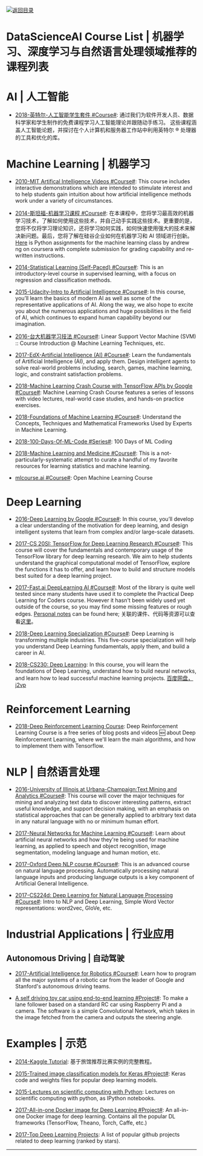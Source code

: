 [![返回目录](https://user-images.githubusercontent.com/5803001/38079637-ff0abcf0-3371-11e8-9b76-ad651620afc7.jpg)](https://github.com/wxyyxc1992/Awesome-Lists)

# DataScienceAI Course List | 机器学习、深度学习与自然语言处理领域推荐的课程列表

# AI | 人工智能

- [2018-英特尔-人工智能学生套件 #Course#](https://software.intel.com/zh-cn/ai-academy/students/kits): 通过我们为软件开发人员、数据科学家和学生制作的免费课程学习人工智能理论并跟随动手练习。 这些课程涵盖人工智能论题，并探讨在个人计算机和服务器工作站中利用英特尔 ® 处理器的工具和优化的库。

# Machine Learning | 机器学习

- [2010-MIT Artifical Intelligence Videos #Course#](https://parg.co/Y6h): This course includes interactive demonstrations which are intended to stimulate interest and to help students gain intuition about how artificial intelligence methods work under a variety of circumstances.

- [2014-斯坦福-机器学习课程 #Course#](https://zh.coursera.org/learn/machine-learning): 在本课程中，您将学习最高效的机器学习技术，了解如何使用这些技术，并自己动手实践这些技术。更重要的是，您将不仅将学习理论知识，还将学习如何实践，如何快速使用强大的技术来解决新问题。最后，您将了解在硅谷企业如何在机器学习和 AI 领域进行创新。 [Here](https://github.com/dibgerge/ml-coursera-python-assignments) is Python assignments for the machine learning class by andrew ng on coursera with complete submission for grading capability and re-written instructions.

- [2014-Statistical Learning (Self-Paced) #Course#](https://parg.co/Y6f): This is an introductory-level course in supervised learning, with a focus on regression and classification methods.

- [2015-Udacity-Intro to Artificial Intelligence #Course#](https://www.udacity.com/course/intro-to-artificial-intelligence--cs271): In this course, you’ll learn the basics of modern AI as well as some of the representative applications of AI. Along the way, we also hope to excite you about the numerous applications and huge possibilities in the field of AI, which continues to expand human capability beyond our imagination.

* [2016-台大机器学习技法 #Course#](https://www.youtube.com/playlist?list=PLXVfgk9fNX2IQOYPmqjqWsNUFl2kpk1U2): Linear Support Vector Machine (SVM) :: Course Introduction @ Machine Learning Techniques, etc.

- [2017-EdX-Artificial Intelligence (AI) #Course#](https://parg.co/Y64): Learn the fundamentals of Artificial Intelligence (AI), and apply them. Design intelligent agents to solve real-world problems including, search, games, machine learning, logic, and constraint satisfaction problems.

- [2018-Machine Learning Crash Course with TensorFlow APIs by Google #Course#](https://developers.google.com/machine-learning/crash-course/): Machine Learning Crash Course features a series of lessons with video lectures, real-world case studies, and hands-on practice exercises.

* [2018-Foundations of Machine Learning #Course#](https://bloomberg.github.io/foml/): Understand the Concepts, Techniques and Mathematical Frameworks Used by Experts in Machine Learning.

* [2018-100-Days-Of-ML-Code #Series#](https://github.com/Avik-Jain/100-Days-Of-ML-Code): 100 Days of ML Coding

- [2018-Machine Learning and Medicine #Course#](https://sgfin.github.io/learning-resources/): This is a not-particularly-systematic attempt to curate a handful of my favorite resources for learning statistics and machine learning.

- [mlcourse.ai #Course#](https://github.com/Yorko/mlcourse.ai): Open Machine Learning Course

# Deep Learning

- [2016-Deep Learning by Google #Course#](https://parg.co/Y6N): In this course, you’ll develop a clear understanding of the motivation for deep learning, and design intelligent systems that learn from complex and/or large-scale datasets.

* [2017-CS 20SI: TensorFlow for Deep Learning Research #Course#](https://web.stanford.edu/class/cs20si/): This course will cover the fundamentals and contemporary usage of the TensorFlow library for deep learning research. We aim to help students understand the graphical computational model of TensorFlow, explore the functions it has to offer, and learn how to build and structure models best suited for a deep learning project.

- [2017-Fast.ai DeepLearning AI #Course#](https://github.com/fastai/fastai): Most of the library is quite well tested since many students have used it to complete the Practical Deep Learning for Coders course. However it hasn't been widely used yet outside of the course, so you may find some missing features or rough edges. [Personal notes](https://medium.com/@hiromi_suenaga/deep-learning-2-part-1-lesson-1-602f73869197) can be found here; 关联的课件、代码等资源可以查看[这里](https://github.com/sjtu-medialab/DeepLearning-IntroductionCourse)。

- [2018-Deep Learning Specialization #Course#](https://www.deeplearning.ai/courses/): Deep Learning is transforming multiple industries. This five-course specialization will help you understand Deep Learning fundamentals, apply them, and build a career in AI.

* [2018-CS230: Deep Learning](https://web.stanford.edu/class/cs230/): In this course, you will learn the foundations of Deep Learning, understand how to build neural networks, and learn how to lead successful machine learning projects. [百度网盘，j2vp](https://pan.baidu.com/s/1Toko6dTqK-W6-e8EVm2kpA)

# Reinforcement Learning

- [2018-Deep Reinforcement Learning Course](https://simoninithomas.github.io/Deep_reinforcement_learning_Course/): Deep Reinforcement Learning Course is a free series of blog posts and videos 🆕 about Deep Reinforcement Learning, where we'll learn the main algorithms, and how to implement them with Tensorflow.

# NLP | 自然语言处理

- [2016-University of Illinois at Urbana-Champaign:Text Mining and Analytics #Course#](https://zh.coursera.org/learn/text-mining): This course will cover the major techniques for mining and analyzing text data to discover interesting patterns, extract useful knowledge, and support decision making, with an emphasis on statistical approaches that can be generally applied to arbitrary text data in any natural language with no or minimum human effort.

- [2017-Neural Networks for Machine Learning #Course#](https://www.coursera.org/learn/neural-networks): Learn about artificial neural networks and how they're being used for machine learning, as applied to speech and object recognition, image segmentation, modeling language and human motion, etc.

* [2017-Oxford Deep NLP course #Course#](https://github.com/oxford-cs-deepnlp-2017/lectures): This is an advanced course on natural language processing. Automatically processing natural language inputs and producing language outputs is a key component of Artificial General Intelligence.

- [2017-CS224d: Deep Learning for Natural Language Processing #Course#](http://cs224d.stanford.edu/syllabus.html): Intro to NLP and Deep Learning, Simple Word Vector representations: word2vec, GloVe, etc.

# Industrial Applications | 行业应用

## Autonomous Driving | 自动驾驶

- [2017-Artificial Intelligence for Robotics #Course#](https://www.class-central.com/course/udacity-artificial-intelligence-for-robotics-319): Learn how to program all the major systems of a robotic car from the leader of Google and Stanford's autonomous driving teams.

- [A self driving toy car using end-to-end learning #Project#](https://github.com/experiencor/self-driving-toy-car): To make a lane follower based on a standard RC car using Raspberry Pi and a camera. The software is a simple Convolutional Network, which takes in the image fetched from the camera and outputs the steering angle.

# Examples | 示范

- [2014-Kaggle Tutorial](https://www.dataquest.io/blog/kaggle-tutorial/): 基于旅馆推荐比赛实例的完整教程。

- [2015-Trained image classification models for Keras #Project#](https://github.com/fchollet/deep-learning-models): Keras code and weights files for popular deep learning models.

- [2015-Lectures on scientific computing with Python](https://github.com/jrjohansson/scientific-python-lectures): Lectures on scientific computing with python, as IPython notebooks.

* [2017-All-in-one Docker image for Deep Learning #Project#](https://github.com/saiprashanths/dl-docker): An all-in-one Docker image for deep learning. Contains all the popular DL frameworks (TensorFlow, Theano, Torch, Caffe, etc.)

* [2017-Top Deep Learning Projects](https://github.com/aymericdamien/TopDeepLearning): A list of popular github projects related to deep learning (ranked by stars).

---
